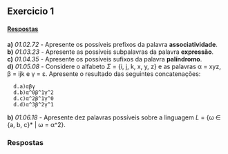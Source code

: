 ## Exercicio 1
#### [Respostas](#resposta)

**a)** *01.02.72* - Apresente os possíveis prefixos da palavra **associatividade**.   
**b)** *01.03.23* - Apresente as possíveis subpalavras da palavra **expressão**.   
**c)** *01.04.35* - Apresente os possíveis sufixos da palavra **palíndromo**.   
**d)** *01.05.08* - Considere o alfabeto *Σ* = {i, j, k, x, y, z} e as palavras α = xyz, β = ijk e γ = ε. Apresente o resultado das seguintes concatenações:
```
  d.a)αβγ
  d.b)α^0β^1γ^2
  d.c)α^2β^1γ^0
  d.d)α^3β^2γ^1
```
**b)** *01.06.18* - Apresente dez palavras possíveis sobre a linguagem *L* = {ω ∈ {a, b, c}* | ω = α^2}.   

### Respostas

